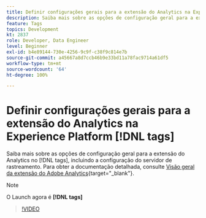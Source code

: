 ```yaml
---
title: Definir configurações gerais para a extensão do Analytics na Experience Platform [!DNL tags]
description: Saiba mais sobre as opções de configuração geral para a extensão do Analytics no [!DNL tags] , incluindo a configuração do servidor de rastreamento.
feature: Tags
topics: Development
kt: 2837
role: Developer, Data Engineer
level: Beginner
exl-id: b4e89144-730e-4256-9c9f-c38f9c814e7b
source-git-commit: a45667a8d7ccb46b9e33bd11a78fac9714a61df5
workflow-type: tm+mt
source-wordcount: '64'
ht-degree: 100%

---
```


# Definir configurações gerais para a extensão do Analytics na Experience Platform [!DNL tags]

Saiba mais sobre as opções de configuração geral para a extensão do Analytics no [!DNL tags], incluindo a configuração do servidor de rastreamento. Para obter a documentação detalhada, consulte [Visão geral da extensão do Adobe Analytics](https://experienceleague.adobe.com/docs/experience-platform/tags/extensions/client/analytics/overview.html?lang=pt-BR){target="_blank"}.

>[!NOTE]
>
> O Launch agora é **[!DNL tags]**

>[!VIDEO](https://video.tv.adobe.com/v/3429918/?quality=12&learn=on&captions=por_br)
